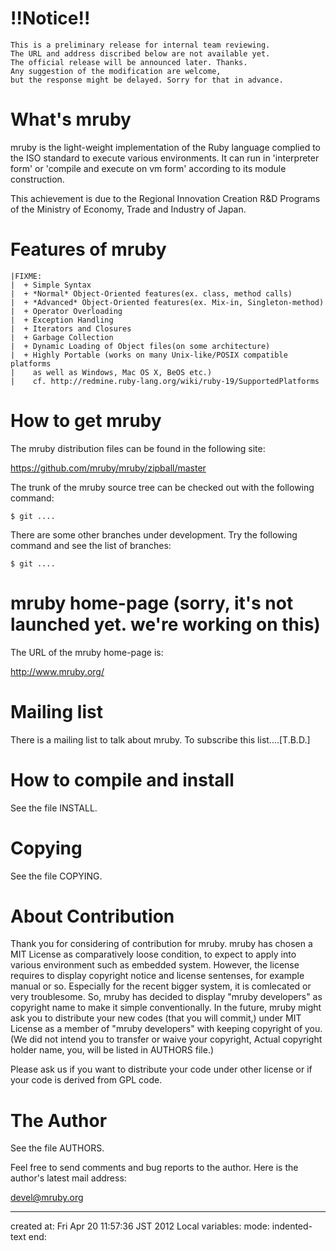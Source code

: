 # !!Notice!!
    This is a preliminary release for internal team reviewing.
    The URL and address discribed below are not available yet.
    The official release will be announced later. Thanks.
    Any suggestion of the modification are welcome,
    but the response might be delayed. Sorry for that in advance.

# What's mruby

mruby is the light-weight implementation of the Ruby language complied to
the ISO standard to execute various environments. It can run in 'interpreter
form' or 'compile and execute on vm form' according to its module construction.

This achievement is due to the Regional Innovation Creation R&D Programs of
the Ministry of Economy, Trade and Industry of Japan.


# Features of mruby

    |FIXME:
    |  + Simple Syntax
    |  + *Normal* Object-Oriented features(ex. class, method calls)
    |  + *Advanced* Object-Oriented features(ex. Mix-in, Singleton-method)
    |  + Operator Overloading
    |  + Exception Handling
    |  + Iterators and Closures
    |  + Garbage Collection
    |  + Dynamic Loading of Object files(on some architecture)
    |  + Highly Portable (works on many Unix-like/POSIX compatible platforms
    |    as well as Windows, Mac OS X, BeOS etc.)
    |    cf. http://redmine.ruby-lang.org/wiki/ruby-19/SupportedPlatforms


# How to get mruby

The mruby distribution files can be found in the following site:

  https://github.com/mruby/mruby/zipball/master

The trunk of the mruby source tree can be checked out with the
following command:

    $ git ....

There are some other branches under development.  Try the following
command and see the list of branches:

    $ git ....


# mruby home-page (sorry, it's not launched yet. we're working on this)

The URL of the mruby home-page is:

  http://www.mruby.org/


# Mailing list

There is a mailing list to talk about mruby.
To subscribe this list....[T.B.D.]


# How to compile and install

See the file INSTALL.


# Copying

See the file COPYING.


# About Contribution

Thank you for considering of contribution for mruby.
mruby has chosen a MIT License as comparatively loose condition,
to expect to apply into various environment such as embedded system.
However, the license requires to display copyright notice and license
sentenses, for example manual or so. Especially for the recent bigger
system, it is comlecated or very troublesome.
So, mruby has decided to display "mruby developers" as copyright name
to make it simple conventionally.
In the future, mruby might ask you to distribute your new codes
(that you will commit,) under MIT License as a member of
"mruby developers" with keeping copyright of you.
(We did not intend you to transfer or waive your copyright,
 Actual copyright holder name, you, will be listed in AUTHORS file.)

Please ask us if you want to distribute your code under other license
or if your code is derived from GPL code.


# The Author

See the file AUTHORS.


Feel free to send comments and bug reports to the author.  Here is the
author's latest mail address:

  devel@mruby.org

-------------------------------------------------------
created at: Fri Apr  20 11:57:36 JST 2012
Local variables:
mode: indented-text
end:
